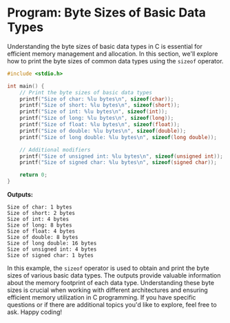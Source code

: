 # Program: Byte Sizes of Basic Data Types

Understanding the byte sizes of basic data types in C is essential for efficient memory management and allocation. In
this section, we'll explore how to print the byte sizes of common data types using the `sizeof` operator.

```c
#include <stdio.h>

int main() {
    // Print the byte sizes of basic data types
    printf("Size of char: %lu bytes\n", sizeof(char));
    printf("Size of short: %lu bytes\n", sizeof(short));
    printf("Size of int: %lu bytes\n", sizeof(int));
    printf("Size of long: %lu bytes\n", sizeof(long));
    printf("Size of float: %lu bytes\n", sizeof(float));
    printf("Size of double: %lu bytes\n", sizeof(double));
    printf("Size of long double: %lu bytes\n", sizeof(long double));

    // Additional modifiers
    printf("Size of unsigned int: %lu bytes\n", sizeof(unsigned int));
    printf("Size of signed char: %lu bytes\n", sizeof(signed char));

    return 0;
}
```

**Outputs:**

```
Size of char: 1 bytes
Size of short: 2 bytes
Size of int: 4 bytes
Size of long: 8 bytes
Size of float: 4 bytes
Size of double: 8 bytes
Size of long double: 16 bytes
Size of unsigned int: 4 bytes
Size of signed char: 1 bytes
```

In this example, the `sizeof` operator is used to obtain and print the byte sizes of various basic data types. The
outputs provide valuable information about the memory footprint of each data type. Understanding these byte sizes is
crucial when working with different architectures and ensuring efficient memory utilization in C programming. If you
have specific questions or if there are additional topics you'd like to explore, feel free to ask. Happy coding!